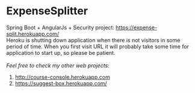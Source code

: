 # ExpenseSplitter
Spring Boot + AngularJs + Security project:
https://expense-split.herokuapp.com/ <br />
Heroku is shutting down application when there is not visitors in some period of time.
When you first visit URL it will probably take some time for application to start up, so please be patient. <br />
<br />*Feel free to check my other web projects:* <br />
1. http://course-console.herokuapp.com <br />
2. https://suggest-box.herokuapp.com/ <br />


